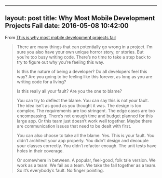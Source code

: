 
---
layout:     post
title:      Why Most Mobile Development Projects Fail
date:       2016-05-08 10:42:00
---

From [This is why most mobile development projects fail](http://clean-swift.com/mobile-development-projects-fail/)

> There are many things that can potentially go wrong in a project. I’m sure you
> also have your own unique horror story, or stories. But you’re too busy writing
> code. There’s no time to take a step back to try to figure out why you’re
> feeling this way.
> 
> Is this the nature of being a developer? Do all developers feel this way? Are
> you going to be feeling like this forever, as long as you are writing code for
> a living?
> 
> Is this really all your fault? Are you the one to blame?
> 
> You can try to deflect the blame. You can say this is not your fault. The idea
> isn’t as good as you thought it was. The design is too complex. The
> requirements are too stringent. The edge cases are too encompassing. There’s
> not enough time and budget planned for this large app. Or this team just
> doesn’t work well together. Maybe there are communication issues that need to
> be dealt with first.
> 
> You can also choose to take all the blame. Yes. This is your fault. You didn’t
> architect your app properly. You didn’t design and decouple your classes
> correctly. You didn’t refactor enough. The unit tests have holes in their
> coverage.
> 
> Or somewhere in between. A popular, feel-good, folk tale version. We work as a
> team. We fail as a team. We take the fall together as a team. So it’s
> everybody’s fault. No finger pointing.

